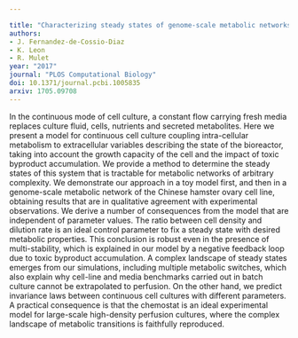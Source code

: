 ```yaml
---

title: "Characterizing steady states of genome-scale metabolic networks in continuous cell cultures"
authors:
- J. Fernandez-de-Cossio-Diaz
- K. Leon
- R. Mulet
year: "2017"
journal: "PLOS Computational Biology"
doi: 10.1371/journal.pcbi.1005835
arxiv: 1705.09708
---
```

In the continuous mode of cell culture, a constant flow carrying fresh media replaces culture fluid, cells, nutrients and secreted metabolites. Here we present a model for continuous cell culture coupling intra-cellular metabolism to extracellular variables describing the state of the bioreactor, taking into account the growth capacity of the cell and the impact of toxic byproduct accumulation. We provide a method to determine the steady states of this system that is tractable for metabolic networks of arbitrary complexity. We demonstrate our approach in a toy model first, and then in a genome-scale metabolic network of the Chinese hamster ovary cell line, obtaining results that are in qualitative agreement with experimental observations. We derive a number of consequences from the model that are independent of parameter values. The ratio between cell density and dilution rate is an ideal control parameter to fix a steady state with desired metabolic properties. This conclusion is robust even in the presence of multi-stability, which is explained in our model by a negative feedback loop due to toxic byproduct accumulation. A complex landscape of steady states emerges from our simulations, including multiple metabolic switches, which also explain why cell-line and media benchmarks carried out in batch culture cannot be extrapolated to perfusion. On the other hand, we predict invariance laws between continuous cell cultures with different parameters. A practical consequence is that the chemostat is an ideal experimental model for large-scale high-density perfusion cultures, where the complex landscape of metabolic transitions is faithfully reproduced.

